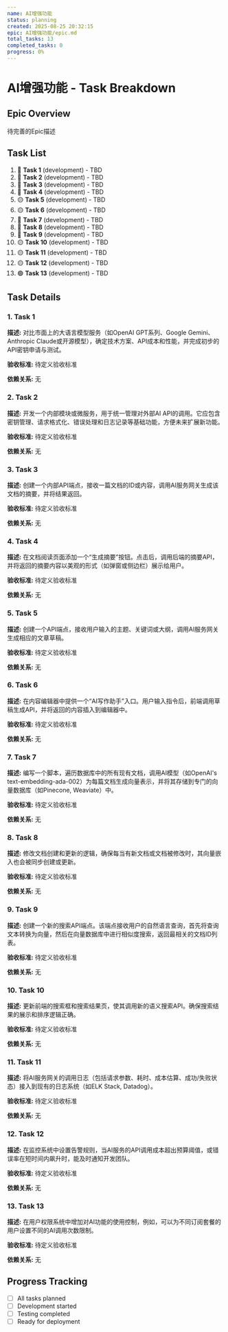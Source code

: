 ```yaml
---
name: AI增强功能
status: planning
created: 2025-08-25 20:32:15
epic: AI增强功能/epic.md
total_tasks: 13
completed_tasks: 0
progress: 0%
---
```


# AI增强功能 - Task Breakdown

## Epic Overview
待完善的Epic描述

## Task List
1. 🔴 **Task 1** (development) - TBD
2. 🔴 **Task 2** (development) - TBD
3. 🔴 **Task 3** (development) - TBD
4. 🔴 **Task 4** (development) - TBD
5. 🟡 **Task 5** (development) - TBD
6. 🟡 **Task 6** (development) - TBD
7. 🔴 **Task 7** (development) - TBD
8. 🔴 **Task 8** (development) - TBD
9. 🔴 **Task 9** (development) - TBD
10. 🟡 **Task 10** (development) - TBD
11. 🟡 **Task 11** (development) - TBD
12. 🟡 **Task 12** (development) - TBD
13. 🟢 **Task 13** (development) - TBD

## Task Details
### 1. Task 1

**描述:**
对比市面上的大语言模型服务（如OpenAI GPT系列、Google Gemini、Anthropic Claude或开源模型），确定技术方案、API成本和性能，并完成初步的API密钥申请与测试。

**验收标准:**
待定义验收标准

**依赖关系:**
无

### 2. Task 2

**描述:**
开发一个内部模块或微服务，用于统一管理对外部AI API的调用。它应包含密钥管理、请求格式化、错误处理和日志记录等基础功能，方便未来扩展新功能。

**验收标准:**
待定义验收标准

**依赖关系:**
无

### 3. Task 3

**描述:**
创建一个内部API端点，接收一篇文档的ID或内容，调用AI服务网关生成该文档的摘要，并将结果返回。

**验收标准:**
待定义验收标准

**依赖关系:**
无

### 4. Task 4

**描述:**
在文档阅读页面添加一个“生成摘要”按钮。点击后，调用后端的摘要API，并将返回的摘要内容以美观的形式（如弹窗或侧边栏）展示给用户。

**验收标准:**
待定义验收标准

**依赖关系:**
无

### 5. Task 5

**描述:**
创建一个API端点，接收用户输入的主题、关键词或大纲，调用AI服务网关生成相应的文章草稿。

**验收标准:**
待定义验收标准

**依赖关系:**
无

### 6. Task 6

**描述:**
在内容编辑器中提供一个“AI写作助手”入口。用户输入指令后，前端调用草稿生成API，并将返回的内容插入到编辑器中。

**验收标准:**
待定义验收标准

**依赖关系:**
无

### 7. Task 7

**描述:**
编写一个脚本，遍历数据库中的所有现有文档，调用AI模型（如OpenAI's text-embedding-ada-002）为每篇文档生成向量表示，并将其存储到专门的向量数据库（如Pinecone, Weaviate）中。

**验收标准:**
待定义验收标准

**依赖关系:**
无

### 8. Task 8

**描述:**
修改文档创建和更新的逻辑，确保每当有新文档或文档被修改时，其向量嵌入也会被同步创建或更新。

**验收标准:**
待定义验收标准

**依赖关系:**
无

### 9. Task 9

**描述:**
创建一个新的搜索API端点。该端点接收用户的自然语言查询，首先将查询文本转换为向量，然后在向量数据库中进行相似度搜索，返回最相关的文档ID列表。

**验收标准:**
待定义验收标准

**依赖关系:**
无

### 10. Task 10

**描述:**
更新前端的搜索框和搜索结果页，使其调用新的语义搜索API。确保搜索结果的展示和排序逻辑正确。

**验收标准:**
待定义验收标准

**依赖关系:**
无

### 11. Task 11

**描述:**
将AI服务网关的调用日志（包括请求参数、耗时、成本估算、成功/失败状态）接入到现有的日志系统（如ELK Stack, Datadog）。

**验收标准:**
待定义验收标准

**依赖关系:**
无

### 12. Task 12

**描述:**
在监控系统中设置告警规则，当AI服务的API调用成本超出预算阈值，或错误率在短时间内飙升时，能及时通知开发团队。

**验收标准:**
待定义验收标准

**依赖关系:**
无

### 13. Task 13

**描述:**
在用户权限系统中增加对AI功能的使用控制，例如，可以为不同订阅套餐的用户设置不同的AI调用次数限制。

**验收标准:**
待定义验收标准

**依赖关系:**
无


## Progress Tracking
- [ ] All tasks planned
- [ ] Development started
- [ ] Testing completed
- [ ] Ready for deployment